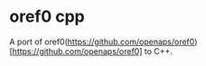 # oref0 cpp
A port of oref0(https://github.com/openaps/oref0)[https://github.com/openaps/oref0] to C++.
